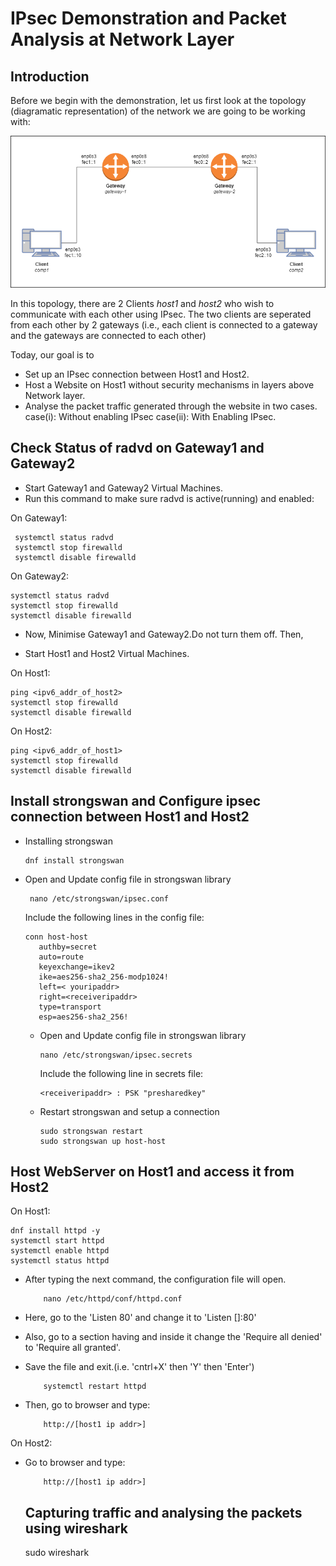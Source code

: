 # IPsec Demonstration and Packet Analysis at Network Layer
## Introduction
Before we begin with the demonstration, let us first look at the topology (diagramatic representation) of the network we are going to be working with:

![Network Topology Image](/IPSec/images/topology.png)

In this topology, there are 2 Clients *host1* and *host2* who wish to communicate with each other using IPsec. The two clients are seperated from each other by 2 gateways (i.e., each client is connected to a gateway and the gateways are connected to each other)

Today, our goal is to 
- Set up an IPsec connection between Host1 and Host2.
- Host a Website on Host1 without security mechanisms in layers above Network layer.
- Analyse the packet traffic generated through the website in two cases.
  case(i): Without enabling IPsec
  case(ii): With Enabling IPsec.


## Check Status of radvd on Gateway1 and Gateway2
- Start Gateway1 and Gateway2 Virtual Machines.    
- Run this command to make sure radvd is active(running) and enabled:  

On Gateway1:    

     systemctl status radvd  
     systemctl stop firewalld  
     systemctl disable firewalld  

 
On Gateway2:  
   
    systemctl status radvd  
    systemctl stop firewalld 
    systemctl disable firewalld


- Now, Minimise Gateway1 and Gateway2.Do not turn them off. Then,  

- Start Host1 and Host2 Virtual Machines.  

On Host1:
   
    ping <ipv6_addr_of_host2>    
    systemctl stop firewalld  
    systemctl disable firewalld  

On Host2:   

    ping <ipv6_addr_of_host1>  
    systemctl stop firewalld  
    systemctl disable firewalld  

## Install strongswan and Configure ipsec connection between Host1 and Host2

- Installing strongswan

      dnf install strongswan  

- Open and Update config file in strongswan library  

       nano /etc/strongswan/ipsec.conf  

  Include the following lines in the config file:  

      conn host-host  
         authby=secret  
         auto=route  
         keyexchange=ikev2  
         ike=aes256-sha2_256-modp1024!  
         left=< youripaddr>  
         right=<receiveripaddr>  
         type=transport  
         esp=aes256-sha2_256!  
  
  - Open and Update config file in strongswan library  

        nano /etc/strongswan/ipsec.secrets  

    Include the following line in secrets file:  

        <receiveripaddr> : PSK "presharedkey"  

  - Restart strongswan and setup a connection  
  
        sudo strongswan restart  
        sudo strongswan up host-host  
             
## Host WebServer on Host1 and access it from Host2
  On Host1:   

    dnf install httpd -y  
    systemctl start httpd  
    systemctl enable httpd  
    systemctl status httpd  

- After typing the next command, the configuration file will open.  

          nano /etc/httpd/conf/httpd.conf  

- Here, go to the 'Listen 80' and change it to 'Listen [<youripaddr>]:80'

  
- Also, go to a section having <Directory></Directory> and inside it change the 'Require all denied' to 'Require all granted'.  
- Save the file and exit.(i.e. 'cntrl+X' then 'Y' then 'Enter')  

          systemctl restart httpd  

- Then, go to browser and type:  

          http://[host1 ip addr>]  

On Host2:   
- Go to browser and type:  
          
          http://[host1 ip addr>]  



  ## Capturing traffic and analysing the packets using wireshark
   sudo wireshark  

  











